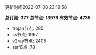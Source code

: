 更新时间2022-07-08 23:19:58

**总订阅: 377**
**总节点: 13979**
**有效节点: 4735**
- trojan节点: 285
- ss节点: 1967
- v2ray节点: 2405
- ssr节点: 78
